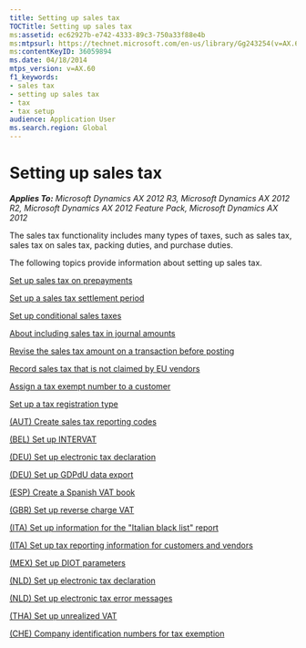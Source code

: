 ```yaml
---
title: Setting up sales tax
TOCTitle: Setting up sales tax
ms:assetid: ec62927b-e742-4333-89c3-750a33f88e4b
ms:mtpsurl: https://technet.microsoft.com/en-us/library/Gg243254(v=AX.60)
ms:contentKeyID: 36059894
ms.date: 04/18/2014
mtps_version: v=AX.60
f1_keywords:
- sales tax
- setting up sales tax
- tax
- tax setup
audience: Application User
ms.search.region: Global
---
```


# Setting up sales tax 


_**Applies To:** Microsoft Dynamics AX 2012 R3, Microsoft Dynamics AX 2012 R2, Microsoft Dynamics AX 2012 Feature Pack, Microsoft Dynamics AX 2012_

The sales tax functionality includes many types of taxes, such as sales tax, sales tax on sales tax, packing duties, and purchase duties.

The following topics provide information about setting up sales tax.

[Set up sales tax on prepayments](set-up-sales-tax-on-prepayments.md)

[Set up a sales tax settlement period](set-up-a-sales-tax-settlement-period.md)

[Set up conditional sales taxes](set-up-conditional-sales-taxes.md)

[About including sales tax in journal amounts](about-including-sales-tax-in-journal-amounts.md)

[Revise the sales tax amount on a transaction before posting](revise-the-sales-tax-amount-on-a-transaction-before-posting.md)

[Record sales tax that is not claimed by EU vendors](record-sales-tax-that-is-not-claimed-by-eu-vendors.md)

[Assign a tax exempt number to a customer](assign-a-tax-exempt-number-to-a-customer.md)

[Set up a tax registration type](set-up-a-tax-registration-type.md)

[(AUT) Create sales tax reporting codes](aut-create-sales-tax-reporting-codes.md)

[(BEL) Set up INTERVAT](bel-set-up-intervat.md)

[(DEU) Set up electronic tax declaration](deu-set-up-electronic-tax-declaration.md)

[(DEU) Set up GDPdU data export](deu-set-up-gdpdu-data-export.md)

[(ESP) Create a Spanish VAT book](esp-create-a-spanish-vat-book.md)

[(GBR) Set up reverse charge VAT](gbr-set-up-reverse-charge-vat.md)

[(ITA) Set up information for the "Italian black list" report](ita-set-up-information-for-the-italian-black-list-report.md)

[(ITA) Set up tax reporting information for customers and vendors](ita-set-up-tax-reporting-information-for-customers-and-vendors.md)

[(MEX) Set up DIOT parameters](mex-set-up-diot-parameters.md)

[(NLD) Set up electronic tax declaration](nld-set-up-electronic-tax-declaration.md)

[(NLD) Set up electronic tax error messages](nld-set-up-electronic-tax-error-messages.md)

[(THA) Set up unrealized VAT](tha-set-up-unrealized-vat.md)

[(CHE) Company identification numbers for tax exemption](che-company-identification-numbers-for-tax-exemption.md)

  


